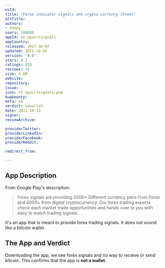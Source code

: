 ```yaml
---
wsId: 
title: "Forex indicator signals and crypto currency (Free)"
altTitle: 
authors:
- danny
users: 100000
appId: st.xpairssignals
appCountry: 
released: 2017-10-07
updated: 2021-10-03
version: "4.6"
stars: 4.2
ratings: 928
reviews: 32
size: 4.6M
website: 
repository: 
issue: 
icon: st.xpairssignals.png
bugbounty: 
meta: ok
verdict: nowallet
date: 2021-10-13
signer: 
reviewArchive:

providerTwitter: 
providerLinkedIn: 
providerFacebook: 
providerReddit: 

redirect_from:

---
```


## App Description
From Google Play's description:

> Forex signals are providing 2000+ Different currency pairs from Forex and 4000+ from digital cryptocurrency. Our forex trading experts check each market trade opportunities and hands over to you with easy to watch trading signals.

It's an app that is meant to provide forex trading signals. It does not sound like a bitcoin wallet.


## The App and Verdict
Downloading the app, we see forex signals and no way to receive or send bitcoin. This confirms that the app is **not a wallet.**

